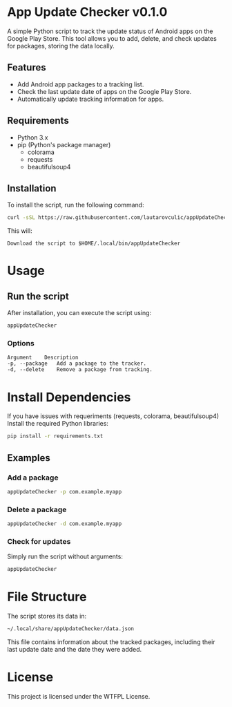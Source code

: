 # App Update Checker v0.1.0

A simple Python script to track the update status of Android apps on the Google Play Store. This tool allows you to add, delete, and check updates for packages, storing the data locally.

## Features

- Add Android app packages to a tracking list.
- Check the last update date of apps on the Google Play Store.
- Automatically update tracking information for apps.

## Requirements

- Python 3.x
- pip (Python's package manager)
    - colorama
    - requests
    - beautifulsoup4

## Installation

To install the script, run the following command:
```bash
curl -sSL https://raw.githubusercontent.com/lautarovculic/appUpdateChecker/main/install.sh | bash
```

This will:

    Download the script to $HOME/.local/bin/appUpdateChecker

# Usage

## Run the script
After installation, you can execute the script using:
```bash
appUpdateChecker
```

### Options
```text
Argument	Description
-p, --package	Add a package to the tracker.
-d, --delete	Remove a package from tracking.
```

# Install Dependencies
If you have issues with requeriments (requests, colorama, beautifulsoup4)
Install the required Python libraries:
```bash
pip install -r requirements.txt
```

## Examples

### Add a package
```bash
appUpdateChecker -p com.example.myapp
```

### Delete a package
```bash
appUpdateChecker -d com.example.myapp
```

### Check for updates
Simply run the script without arguments:
```bash
appUpdateChecker
```
# File Structure
The script stores its data in:
```bash
~/.local/share/appUpdateChecker/data.json
```

This file contains information about the tracked packages, including their last update date and the date they were added.

# License
This project is licensed under the WTFPL License.
